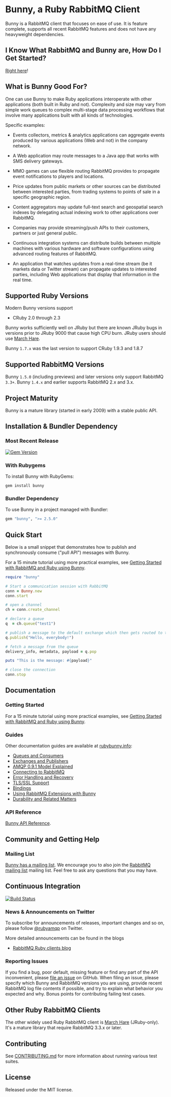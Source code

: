 # Bunny, a Ruby RabbitMQ Client

Bunny is a RabbitMQ client that focuses on ease of use. It
is feature complete, supports all recent RabbitMQ features and does not
have any heavyweight dependencies.


## I Know What RabbitMQ and Bunny are, How Do I Get Started?

[Right here](http://rubybunny.info/articles/getting_started.html)!


## What is Bunny Good For?

One can use Bunny to make Ruby applications interoperate with other
applications (both built in Ruby and not). Complexity and size may vary from
simple work queues to complex multi-stage data processing workflows that involve
many applications built with all kinds of technologies.

Specific examples:

 * Events collectors, metrics & analytics applications can aggregate events produced by various applications
   (Web and not) in the company network.

 * A Web application may route messages to a Java app that works
   with SMS delivery gateways.

 * MMO games can use flexible routing RabbitMQ provides to propagate event notifications to players and locations.

 * Price updates from public markets or other sources can be distributed between interested parties, from trading systems to points of sale in a specific geographic region.

 * Content aggregators may update full-text search and geospatial search indexes
   by delegating actual indexing work to other applications over RabbitMQ.

 * Companies may provide streaming/push APIs to their customers, partners
   or just general public.

 * Continuous integration systems can distribute builds between multiple machines with various hardware and software
   configurations using advanced routing features of RabbitMQ.

 * An application that watches updates from a real-time stream (be it markets data
   or Twitter stream) can propagate updates to interested parties, including
   Web applications that display that information in the real time.



## Supported Ruby Versions

Modern Bunny versions support

 * CRuby 2.0 through 2.3

Bunny works sufficiently well on JRuby but there are known
JRuby bugs in versions prior to JRuby 9000 that cause high CPU burn. JRuby users should
use [March Hare](http://rubymarchhare.info).

Bunny `1.7.x` was the last version to support CRuby 1.9.3 and 1.8.7


## Supported RabbitMQ Versions

Bunny `1.5.0` (including previews) and later versions only support RabbitMQ `3.3+`.
Bunny `1.4.x` and earlier supports RabbitMQ 2.x and 3.x.


## Project Maturity

Bunny is a mature library (started in early 2009) with
a stable public API.


## Installation & Bundler Dependency

### Most Recent Release

[![Gem Version](https://badge.fury.io/rb/bunny.png)](http://badge.fury.io/rb/bunny)

### With Rubygems

To install Bunny with RubyGems:

```
gem install bunny
```

### Bundler Dependency

To use Bunny in a project managed with Bundler:

``` ruby
gem "bunny", ">= 2.5.0"
```


## Quick Start

Below is a small snippet that demonstrates how to publish
and synchronously consume ("pull API") messages with Bunny.

For a 15 minute tutorial using more practical examples, see [Getting Started with RabbitMQ and Ruby using Bunny](http://rubybunny.info/articles/getting_started.html).

``` ruby
require "bunny"

# Start a communication session with RabbitMQ
conn = Bunny.new
conn.start

# open a channel
ch = conn.create_channel

# declare a queue
q  = ch.queue("test1")

# publish a message to the default exchange which then gets routed to this queue
q.publish("Hello, everybody!")

# fetch a message from the queue
delivery_info, metadata, payload = q.pop

puts "This is the message: #{payload}"

# close the connection
conn.stop
```


## Documentation

### Getting Started

For a 15 minute tutorial using more practical examples, see [Getting Started with RabbitMQ and Ruby using Bunny](http://rubybunny.info/articles/getting_started.html).

### Guides

Other documentation guides are available at [rubybunny.info](http://rubybunny.info):

 * [Queues and Consumers](http://rubybunny.info/articles/queues.html)
 * [Exchanges and Publishers](http://rubybunny.info/articles/exchanges.html)
 * [AMQP 0.9.1 Model Explained](http://www.rabbitmq.com/tutorials/amqp-concepts.html)
 * [Connecting to RabbitMQ](http://rubybunny.info/articles/connecting.html)
 * [Error Handling and Recovery](http://rubybunny.info/articles/error_handling.html)
 * [TLS/SSL Support](http://rubybunny.info/articles/tls.html)
 * [Bindings](http://rubybunny.info/articles/bindings.html)
 * [Using RabbitMQ Extensions with Bunny](http://rubybunny.info/articles/extensions.html)
 * [Durability and Related Matters](http://rubybunny.info/articles/durability.html)

### API Reference

[Bunny API Reference](http://reference.rubybunny.info/).


## Community and Getting Help

### Mailing List

[Bunny has a mailing list](http://groups.google.com/group/ruby-amqp). We encourage you
to also join the [RabbitMQ mailing list](https://groups.google.com/forum/#!forum/rabbitmq-users) mailing list. Feel free to ask any questions that you may have.


## Continuous Integration

[![Build Status](https://travis-ci.org/ruby-amqp/bunny.png)](https://travis-ci.org/ruby-amqp/bunny/)


### News & Announcements on Twitter

To subscribe for announcements of releases, important changes and so on, please follow [@rubyamqp](https://twitter.com/#!/rubyamqp) on Twitter.

More detailed announcements can be found in the blogs

* [RabbitMQ Ruby clients blog](http://blog.rubyrabbitmq.info)


### Reporting Issues

If you find a bug, poor default, missing feature or find any part of
the API inconvenient, please [file an
issue](http://github.com/ruby-amqp/bunny/issues) on GitHub.  When
filing an issue, please specify which Bunny and RabbitMQ versions you
are using, provide recent RabbitMQ log file contents if possible, and
try to explain what behavior you expected and why. Bonus points for
contributing failing test cases.


## Other Ruby RabbitMQ Clients

The other widely used Ruby RabbitMQ client is [March Hare](http://rubymarchhare.info) (JRuby-only).
It's a mature library that require RabbitMQ 3.3.x or later.


## Contributing

See [CONTRIBUTING.md](./CONTRIBUTING.md) for more information
about running various test suites.


## License

Released under the MIT license.

